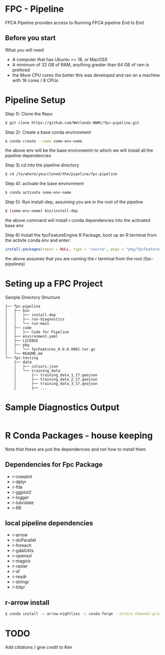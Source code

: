 # FPC - Pipeline
FPCA Pipeline provides access to Running FPCA pipeline End to End

## Before you start
What you will need 
- A computer that has Ubuntu >= 18, or MacOSX 
- A minimum of 32 GB of RAM, anything greater than 64 GB of ram is prefered
- the More CPU cores the better this was developed and ran on a machine with 16 cores / 8 CPUs  

# Pipeline Setup
Step 1): Clone the Repo 
```sh
$ git clone https://github.com/Wetlands-NWRC/fpc-pipeline.git
```

Step 2): Create a base conda environment
```sh
$ conda create --name some-env-name
```
the above env will be the base environemtn to which we will install all the pipeline dependencies

Step 3) cd into the pipeline directory
```sh
$ cd /to/where/you/cloned/the/pipeline/fpc-pipeline
```

Step 4): activate the base environment
```sh
$ conda activate some-env-name
```

Step 5): Run install-dep, assuming you are in the root of the pipeline
```sh
$ (some-env-name) bin/install-dep
```
the above command will install r conda dependencies into the activated base env

Step 6) Install the fpcFeatureEngine R Package, boot up an R terminal from the activte conda env and enter:
```R
install.packages(repos = NULL, type = "source", pkgs = "pkg/fpcFeatures_0.0.0.0001.tar.gz" )
```
the above assumes that you are running the r terminal from the root (fpc-pipelines)

# Seting up a FPC Project
Sample Directory Structure
```
├── fpc-pipeline
│   ├── bin
│   │   ├── install-dep
│   │   ├── run-diagnostics
│   │   └── run-main
│   ├── code
│   │   ├── Code for Pipeline
│   ├── environment.yaml
│   ├── LICENSE
│   ├── pkg
│   │   └── fpcFeatures_0.0.0.0001.tar.gz
│   └── README.md
└── fpc-testing
    ├── data
    │   ├── colours.json
    │   └── training_data
    │       ├── training_data_1_17.geojson
    │       ├── training_data_2_17.geojson
    │       ├── training_data_3_17.geojson
    │       ├── ...
```

# Sample Diagnostics Output 
```
```

# R Conda Packages - house keeping
Note that these are just the dependencies and not how to install them
## Dependencies for Fpc Package
- r-cowplot
- r-dplyr
- r-fda
- r-ggplot2
- r-logger
- r-lubridate
- r-R6

## local pipeline dependencies
- r-arrow
- r-doParallel
- r-foreach
- r-gdalUtils
- r-openssl
- r-magick
- r-raster
- r-sf
- r-readr
- r-stringr
- r-tidyr

## r-arrow install
``` sh
$ conda install -c arrow-nightlies -c conda-forge --strict-channel-priority r-arrow
```

# TODO 
Add citiations / give credit to Ken
